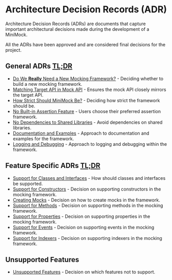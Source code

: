 ﻿# Architecture Decision Records (ADR)

Architecture Decision Records (ADRs) are documents that capture important architectural decisions made during the development of a MiniMock.

All the ADRs have been approved and are considered final decisions for the project.

## General ADRs [TL;DR](general/TLDR.md)

- [Do We __Really__ Need a New Mocking Framework?](general/DoWeNeedANewMockingFramework.md) - Deciding whether to build a new mocking framework.
- [Matching Target API in Mock API](general/MatchingTargetApi.md) - Ensures the mock API closely mirrors the target API.
- [How Strict Should MiniMock Be?](general/HowStrictShouldMiniMockBe.md) - Deciding how strict the framework should be.
- [No Built-in Assertion Feature](general/NoBuiltInAssertionFeature.md) - Users choose their preferred assertion framework.
- [No Dependencies to Shared Libraries](general/NoDependencies.md) - Avoid dependencies on shared libraries.
- [Documentation and Examples](general/DocumentationAndExamples.md) - Approach to documentation and examples for the framework.
- [Logging and Debugging](general/LoggingAndDebugging.md) - Approach to logging and debugging within the framework.

## Feature Specific ADRs [TL;DR](feature/TLDR.md)

- [Support for Classes and Interfaces](feature/SupportForClassesAndInterfaces.md) - How should classes and interfaces be supported.
- [Support for Constructors](feature/SupportForConstructors.md) - Decision on supporting constructors in the mocking framework.
- [Creating Mocks](feature/CreatingMocks.md) - Decision on how to create mocks in the framework.
- [Support for Methods](feature/SupportForMethods.md) - Decision on supporting methods in the mocking framework.
- [Support for Properties](feature/SupportForProperties.md) - Decision on supporting properties in the mocking framework.
- [Support for Events](feature/SupportForEvents.md) - Decision on supporting events in the mocking framework.
- [Support for Indexers](feature/SupportForIndexers.md) - Decision on supporting indexers in the mocking framework.

## Unsupported Features

- [Unsupported Features](Unsupported/UnsupportedFeatures.md) - Decision on which features not to support.
